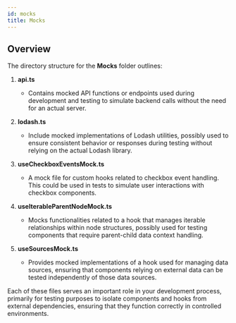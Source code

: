 ```yaml
---
id: mocks
title: Mocks
---
```



## Overview

The directory structure for the **Mocks** folder outlines:

1. **api.ts**
   - Contains mocked API functions or endpoints used during development and testing to simulate backend calls without the need for an actual server.

2. **lodash.ts**
   - Include mocked implementations of Lodash utilities, possibly used to ensure consistent behavior or responses during testing without relying on the actual Lodash library.

3. **useCheckboxEventsMock.ts**
   - A mock file for custom hooks related to checkbox event handling. This could be used in tests to simulate user interactions with checkbox components.

4. **useIterableParentNodeMock.ts**
   - Mocks functionalities related to a hook that manages iterable relationships within node structures, possibly used for testing components that require parent-child data context handling.

5. **useSourcesMock.ts**
   - Provides mocked implementations of a hook used for managing data sources, ensuring that components relying on external data can be tested independently of those data sources.

Each of these files serves an important role in your development process, primarily for testing purposes to isolate components and hooks from external dependencies, ensuring that they function correctly in controlled environments. 